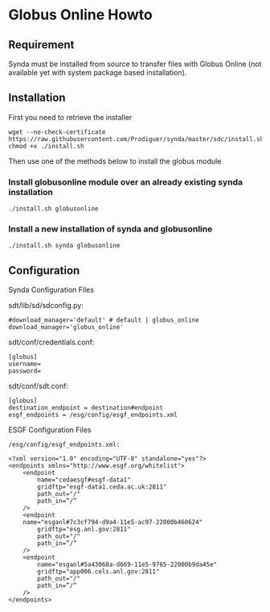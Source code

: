 # Globus Online Howto

## Requirement

Synda must be installed from source to transfer files with Globus Online
(not available yet with system package based installation).

## Installation

First you need to retrieve the installer

    wget --no-check-certificate https://raw.githubusercontent.com/Prodiguer/synda/master/sdc/install.sh
    chmod +x ./install.sh

Then use one of the methods below to install the globus module

### Install globusonline module over an already existing synda installation

    ./install.sh globusonline

### Install a new installation of synda and globusonline

    ./install.sh synda globusonline

## Configuration

Synda Configuration Files

sdt/lib/sd/sdconfig.py:

    #download_manager='default' # default | globus_online                                                              
    download_manager='globus_online'

sdt/conf/credentials.conf:

    [globus]
    username=
    password=

sdt/conf/sdt.conf:

    [globus]
    destination_endpoint = destination#endpoint
    esgf_endpoints = /esg/config/esgf_endpoints.xml

ESGF Configuration Files

    /esg/config/esgf_endpoints.xml:

    <?xml version="1.0" encoding="UTF-8" standalone="yes"?>
    <endpoints xmlns="http://www.esgf.org/whitelist">
        <endpoint
            name="cedaesgf#esgf-data1"
            gridftp="esgf-data1.ceda.ac.uk:2811"
            path_out="/"
            path_in=”/”
        />
        <endpoint
        name="esganl#7c3cf794-d9a4-11e5-ac97-22000b460624"
            gridftp="esg.anl.gov:2811"
            path_out="/"
            path_in=”/”
        />
        <endpoint
            name="esganl#5a43068a-d669-11e5-9765-22000b9da45e"
            gridftp="app006.cels.anl.gov:2811"
            path_out="/"
            path_in=”/”
        />
    </endpoints>
